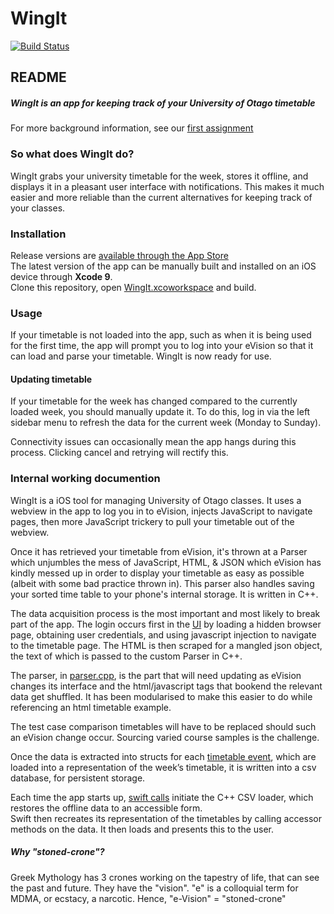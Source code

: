 # WingIt
[![Build Status](https://travis-ci.org/noisive/stoned-crone.svg?branch=master)](https://travis-ci.org/noisive/stoned-crone)
## README


##### **WingIt** is an app for keeping track of your University of Otago timetable

For more background information, see our [first assignment](https://github.com/noisive/stoned-crone/blob/assignment1/README.md)

### So what does WingIt do?
WingIt grabs your university timetable for the week, stores it offline, and displays it in a pleasant user interface with notifications.
This makes it much easier and more reliable than the current alternatives for keeping track of your classes.

### Installation

Release versions are [available through the App Store](https://itunes.apple.com/nz/app/wingit-evision-timetable/id1292454564)  
The latest version of the app can be manually built and installed on an iOS device through **Xcode 9**.  
Clone this repository, open [WingIt.xcoworkspace](stoned-crone/WingIt.xcworkspace) and build.  

### Usage
If your timetable is not loaded into the app, such as when it is being used for the first time, the app will prompt you to log into your eVision so that it can load and parse your timetable. WingIt is now ready for use.

#### Updating timetable
If your timetable for the week has changed compared to the currently loaded week, you should manually update it. To do this, log in via the left sidebar menu to refresh the data for the current week (Monday to Sunday).

Connectivity issues can occasionally mean the app hangs during this process. Clicking cancel and retrying will rectify this.

### Internal working documention

WingIt is a iOS tool for managing University of Otago classes. It uses a webview in the app to log you in to eVision, injects JavaScript to navigate pages, then more JavaScript trickery to pull your timetable out of the webview.

Once it has retrieved your timetable from eVision, it's thrown at a Parser which unjumbles the mess of JavaScript, HTML, & JSON which eVision has kindly messed up in order to display your timetable as easy as possible (albeit with some bad practice thrown in). This parser also handles saving your sorted time table to your phone's internal storage. It is written in C++.

The data acquisition process is the most important and most likely to break part of the app. The login occurs first in the [UI](stoned-crone/WingIt/LoginViewController.swift) by loading a hidden browser page, obtaining user credentials, and using javascript injection to navigate to the timetable page. The HTML is then scraped for a mangled json object, the text of which is passed to the custom Parser in C++.

The parser, in [parser.cpp](stoned-crone/Backend/src/parser.cpp), is the part that will need updating as eVision changes its interface and the html/javascript tags that bookend the relevant data get shuffled. It has been modularised to make this easier to do while referencing an html timetable example.

The test case comparison timetables will have to be replaced should such an eVision change occur. Sourcing varied course samples is the challenge.

Once the data is extracted into structs for each [timetable event](stoned-crone/Backend/src/timetableEvent.cpp), which are loaded into a representation of the week’s timetable, it is written into a csv database, for persistent storage.

Each time the app starts up, [swift calls](stoned-crone/blob/master/WingIt/AppDelegate.swift#L47) initiate the C++ CSV loader, which restores the offline data to an accessible form.  
Swift then recreates its representation of the timetables by calling accessor methods on the data. It then loads and presents this to the user.




##### Why "stoned-crone"?
Greek Mythology has 3 crones working on the tapestry of life, that can see the past and future. They have the "vision".
"e" is a colloquial term for MDMA, or ecstacy, a narcotic.
Hence, "e-Vision" = "stoned-crone"
